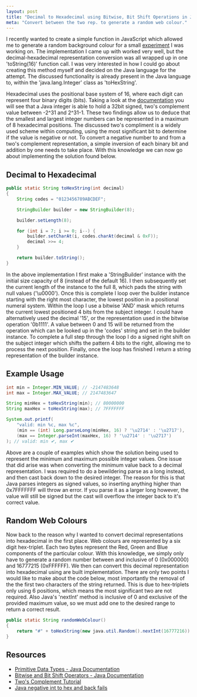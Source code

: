 ```yaml
---
layout: post
title: "Decimal to Hexadecimal using Bitwise, Bit Shift Operations in Java"
meta: "Convert between the two rep. to generate a random web colour."
---
```


I recently wanted to create a simple function in JavaScript which allowed me to generate a random background colour for a small [experiment](http://workshop.eddmann.com/copacabana/) I was working on.
The implementation I came up with worked very well, but the decimal-hexadecimal representation conversion was all wrapped up in one 'toString(16)' function call.
I was very interested in how I could go about creating this method myself and decided on the Java language for the attempt.
The discussed functionality is already present in the Java language to, within the 'java.lang.Integer' class as 'toHexString'.
<!--more-->

Hexadecimal uses the positional base system of 16, where each digit can represent four binary digits (bits).
Taking a look at the [documentation](http://docs.oracle.com/javase/tutorial/java/nutsandbolts/datatypes.html) you will see that a Java integer is able to hold a 32bit signed, two's complement value between -2^31 and 2^31-1.
These two findings allow us to deduce that the smallest and largest integer numbers can be represented in a maximum of 8 hexadecimal positions.
The discussed two's compliment is a widely used scheme within computing, using the most significant bit to determine if the value is negative or not.
To convert a negative number to and from a two's complement representation, a simple inversion of each binary bit and addition by one needs to take place.
With this knowledge we can now go about implementing the solution found below.

## Decimal to Hexadecimal

```java
public static String toHexString(int decimal)
{
    String codes = "0123456789ABCDEF";

    StringBuilder builder = new StringBuilder(8);

    builder.setLength(8);

    for (int i = 7; i >= 0; i--) {
        builder.setCharAt(i, codes.charAt(decimal & 0xF));
        decimal >>= 4;
    }

    return builder.toString();
}
```

In the above implementation I first make a 'StringBuilder' instance with the initial size capacity of 8 (instead of the default 16).
I then subsequently set the current length of the instance to the full 8, which pads the string with null values ('\u0000').
Once this is complete I loop over the builder instance starting with the right most character, the lowest position in a positional numeral system.
Within the loop I use a bitwise 'AND' mask which returns the current lowest positioned 4 bits from the subject integer.
I could have alternatively used the decimal '15', or the representation used in the bitwise operation '0b1111'.
A value between 0 and 15 will be returned from the operation which can be looked up in the 'codes' string and set in the builder instance.
To complete a full step through the loop I do a signed right shift on the subject integer which shifts the pattern 4 bits to the right, allowing me to process the next position.
Finally, once the loop has finished I return a string representation of the builder instance.

## Example Usage

```java
int min = Integer.MIN_VALUE; // -2147483648
int max = Integer.MAX_VALUE; // 2147483647

String minHex = toHexString(min); // 80000000
String maxHex = toHexString(max); // 7FFFFFFF

System.out.printf(
    "valid: min %c, max %c",
    (min == (int) Long.parseLong(minHex, 16) ? '\u2714' : '\u2717'),
    (max == Integer.parseInt(maxHex, 16) ? '\u2714' : '\u2717')
); // valid: min ✔, max ✔
```

Above are a couple of examples which show the solution being used to represent the minimum and maximum possible integer values.
One issue that did arise was when converting the minimum value back to a decimal representation.
I was required to do a bewildering parse as a long instead, and then cast back down to the desired integer.
The reason for this is that Java parses integers as signed values, so inserting anything higher than 0x7FFFFFFF will throw an error.
If you parse it as a larger long however, the value will still be signed but the cast will overflow the integer back to it's correct value.

## Random Web Colours

Now back to the reason why I wanted to convert decimal representations into hexadecimal in the first place.
Web colours are represented by a six digit hex-triplet.
Each two bytes represent the Red, Green and Blue components of the particular colour.
With this knowledge, we simply only have to generate a random number between and inclusive of 0 (0x000000) and 16777215 (0xFFFFFF).
We then can convert this decimal representation into hexadecimal using are built implementation.
There are only two points I would like to make about the code below, most importantly the removal of the the first two characters of the string returned.
This is due to hex-triplets only using 6 positions, which means the most significant two are not required.
Also Java's 'nextInt' method is inclusive of 0 and exclusive of the provided maximum value, so we must add one to the desired range to return a correct result.

```java
public static String randomWebColour()
{
    return "#" + toHexString(new java.util.Random().nextInt(16777216)).substring(2);
}
```

## Resources

- [Primitive Data Types - Java Documentation](http://docs.oracle.com/javase/tutorial/java/nutsandbolts/datatypes.html)
- [Bitwise and Bit Shift Operators - Java Documentation](http://docs.oracle.com/javase/tutorial/java/nutsandbolts/op3.html)
- [Two's Complement Tutorial](http://www.cs.cornell.edu/~tomf/notes/cps104/twoscomp.html)
- [Java negative int to hex and back fails](http://stackoverflow.com/questions/845230/java-negative-int-to-hex-and-back-fails)
